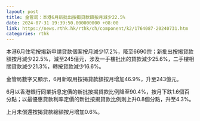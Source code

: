 ```yaml
---
layout: post
title: 金管局：本港6月新批出按揭貸款額按月減少22.5%
date: 2024-07-31 19:39:50.000000000 +08:00
link: https://news.rthk.hk/rthk/ch/component/k2/1764087-20240731.htm
categories: rthk
---
```


本港6月住宅按揭新申請貸款個案按月減少17.2%，降至6690宗；新批出按揭貸款額按月減少22.5%，減至245億元，涉及一手樓批出的貸款減少25.6%，二手樓相關貸款減少21.3%，轉按貸款減少16.6%。

金管局數字又顯示，6月新取用按揭貸款額按月增加46.9%，升至243億元。

6月以香港銀行同業拆息定價的新批按揭貸款比例降至90.4%，按月下跌1.6個百分點；以最優惠貸款利率定價的新批按揭貸款比例則上升0.8個分點，升至4.3%。

上月未償還按揭貸款總額按月增加0.6%。
